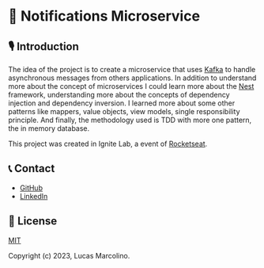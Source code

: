 # 🔔 Notifications Microservice

## 🎙 Introduction

The idea of ​​the project is to create a microservice that uses [Kafka](https://kafka.js.org/) to handle asynchronous messages from others applications. In addition to understand more about the concept of microservices I could learn more about the [Nest](https://nestjs.com/) framework, understanding more about the concepts of dependency injection and dependency inversion. I learned more about some other patterns like mappers, value objects, view models, single responsibility principle. And finally, the methodology used is TDD with more one pattern, the in memory database.

This project was created in Ignite Lab, a event of [Rocketseat](https://www.rocketseat.com.br/).

## 📞 Contact <a name="contact" />

- [GitHub](https://github.com/marcolinolucas)
- [LinkedIn](https://www.linkedin.com/in/lucas-marcolino)

## 📔 License <a name="license" />

[MIT](https://choosealicense.com/licenses/mit/)

Copyright (c) 2023, Lucas Marcolino.
